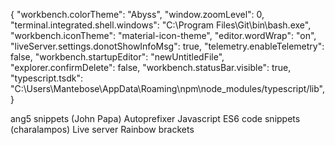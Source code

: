 {
    "workbench.colorTheme": "Abyss",
    "window.zoomLevel": 0,
    "terminal.integrated.shell.windows": "C:\\Program Files\\Git\\bin\\bash.exe",
    "workbench.iconTheme": "material-icon-theme",
    "editor.wordWrap": "on",
    "liveServer.settings.donotShowInfoMsg": true,
    "telemetry.enableTelemetry": false,
    "workbench.startupEditor": "newUntitledFile",
    "explorer.confirmDelete": false,
    "workbench.statusBar.visible": true,
    "typescript.tsdk": "C:\\Users\\Mantebose\\AppData\\Roaming\\npm\\node_modules/typescript/lib",
}

ang5 snippets (John Papa)
Autoprefixer
Javascript ES6 code snippets (charalampos)
Live server
Rainbow brackets
